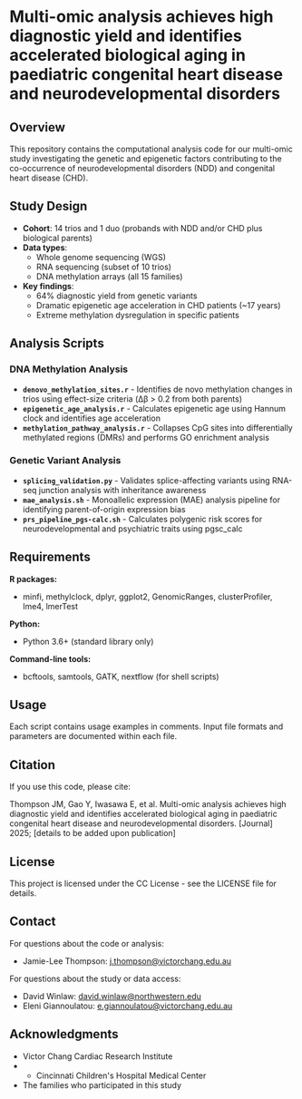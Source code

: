 # Multi-omic analysis achieves high diagnostic yield and identifies accelerated biological aging in paediatric congenital heart disease and neurodevelopmental disorders


## Overview

This repository contains the computational analysis code for our multi-omic study investigating the genetic and epigenetic factors contributing to the co-occurrence of neurodevelopmental disorders (NDD) and congenital heart disease (CHD).

## Study Design

- **Cohort**: 14 trios and 1 duo (probands with NDD and/or CHD plus biological parents)
- **Data types**: 
  - Whole genome sequencing (WGS)
  - RNA sequencing (subset of 10 trios)
  - DNA methylation arrays (all 15 families)
- **Key findings**:
  - 64% diagnostic yield from genetic variants
  - Dramatic epigenetic age acceleration in CHD patients (~17 years)
  - Extreme methylation dysregulation in specific patients

## Analysis Scripts

### DNA Methylation Analysis
- **`denovo_methylation_sites.r`** - Identifies de novo methylation changes in trios using effect-size criteria (Δβ > 0.2 from both parents)
- **`epigenetic_age_analysis.r`** - Calculates epigenetic age using Hannum clock and identifies age acceleration
- **`methylation_pathway_analysis.r`** - Collapses CpG sites into differentially methylated regions (DMRs) and performs GO enrichment analysis

### Genetic Variant Analysis
- **`splicing_validation.py`** - Validates splice-affecting variants using RNA-seq junction analysis with inheritance awareness
- **`mae_analysis.sh`** - Monoallelic expression (MAE) analysis pipeline for identifying parent-of-origin expression bias
- **`prs_pipeline_pgs-calc.sh`** - Calculates polygenic risk scores for neurodevelopmental and psychiatric traits using pgsc_calc

## Requirements

**R packages:**
- minfi, methylclock, dplyr, ggplot2, GenomicRanges, clusterProfiler, lme4, lmerTest

**Python:**
- Python 3.6+ (standard library only)

**Command-line tools:**
- bcftools, samtools, GATK, nextflow (for shell scripts)

## Usage

Each script contains usage examples in comments. Input file formats and parameters are documented within each file.

## Citation

If you use this code, please cite:

Thompson JM, Gao Y, Iwasawa E, et al. Multi-omic analysis achieves high diagnostic yield and identifies accelerated biological aging in paediatric congenital heart disease and neurodevelopmental disorders. [Journal] 2025; [details to be added upon publication]

## License

This project is licensed under the CC License - see the LICENSE file for details.

## Contact

For questions about the code or analysis:
- Jamie-Lee Thompson: j.thompson@victorchang.edu.au

For questions about the study or data access:
- David Winlaw: david.winlaw@northwestern.edu
- Eleni Giannoulatou: e.giannoulatou@victorchang.edu.au

## Acknowledgments

- Victor Chang Cardiac Research Institute
- - Cincinnati Children's Hospital Medical Center
- The families who participated in this study
